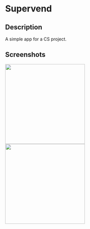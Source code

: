 # Supervend

## Description
A simple app for a CS project.

## Screenshots
<img width=256 src="https://github.com/GreeneryScenery/Supervend/assets/89194387/4036e101-6b8d-4326-aa54-9228b5194090)">
<img width=256 src="https://github.com/GreeneryScenery/Supervend/assets/89194387/9c260160-06b5-4dfd-887e-2c3414fd7ceb">

